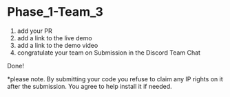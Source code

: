 # Phase_1-Team_3

1. add your PR
2. add a link to the live demo
3. add a link to the demo video
4. congratulate your team on Submission in the Discord Team Chat

Done!

*please note.
By submitting your code you refuse to claim any IP rights on it after the submission.
You agree to help install it if needed.

